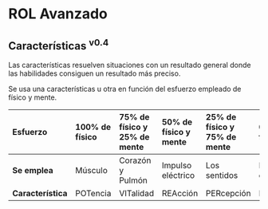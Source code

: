# ROL Avanzado
## Características <sup>v0.4</sup>

Las características resuelven situaciones con un resultado general donde las habilidades consiguen un resultado más preciso.

Se usa una características u otra en función del esfuerzo empleado de físico y mente.

| Esfuerzo | 100% de físico | 75% de físico y 25% de mente | 50% de físico y mente | 25% de físico y 75% de mente | 0% de físico | 
| :---- | :---- | :---- | :---- | :---- | :---- |
| **Se emplea** | Músculo | Corazón y Pulmón | Impulso eléctrico | Los sentidos | El cerebro |
| **Característica** | POTencia | VITalidad | REAcción | PERcepción | INTelecto |
